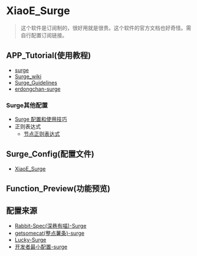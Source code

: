 # XiaoE_Surge
> 这个软件是订阅制的，很好用就是很贵。这个软件的官方文档也好奇怪。需自行配置订阅链接。

## APP_Tutorial(使用教程)
- [surge](https://manual.nssurge.com/)
- [Surge_wiki](https://wiki.surge.community/)
- [Surge_Guidelines](https://surge.mitsea.com/)
- [erdongchan-surge](https://erdongchan.cn/surgeconf.html)
### Surge其他配置
- [Surge 配置和使用技巧](https://blog.skk.moe/post/i-have-my-unique-surge-setup/)
- 正则表达式
  - [节点正则表达式](https://github.com/LaolunsiG/XiaoE_PCR/blob/main/Config_File/%E8%8A%82%E7%82%B9%E7%9A%84%E6%AD%A3%E5%88%99%E8%A1%A8%E8%BE%BE%E5%BC%8F.md)

## Surge_Config(配置文件)
- [XiaoE_Surge](https://raw.githubusercontent.com/LaolunsiG/XiaoE_PCR/main/Config_File/Surge/XiaoE_Surge.conf)

## Function_Preview(功能预览)

## 配置来源
- [Rabbit-Spec(深巷有喵)-Surge](https://github.com/Rabbit-Spec/Surge/tree/Master/Conf/Spec)
- [getsomecat(整点薯条)-surge](https://github.com/getsomecat/GetSomeCats/blob/Surge/FishChips.conf)
- [Lucky-Surge](https://github.com/As-Lucky/Lucky/blob/main/Lucky-Surge.conf)
- [开发者最小配置-surge](https://gist.githubusercontent.com/Zeaphyou/864aebea248ca1bb8000e0e5623b65f3/raw/c36413c715f43f22772d3c2353358e1ff936b2e6/Surge.conf)

